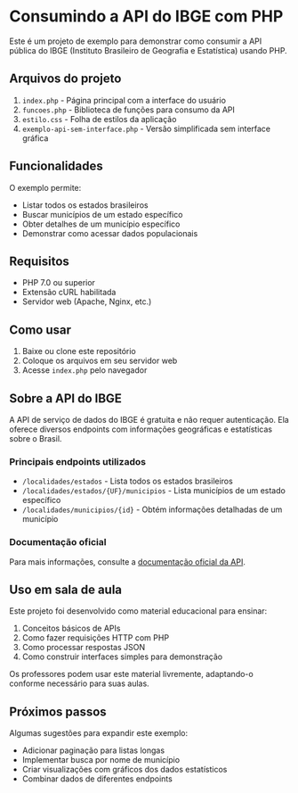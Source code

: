 # Consumindo a API do IBGE com PHP

Este é um projeto de exemplo para demonstrar como consumir a API pública do IBGE (Instituto Brasileiro de Geografia e Estatística) usando PHP.

## Arquivos do projeto

1. `index.php` - Página principal com a interface do usuário
2. `funcoes.php` - Biblioteca de funções para consumo da API
3. `estilo.css` - Folha de estilos da aplicação
4. `exemplo-api-sem-interface.php` - Versão simplificada sem interface gráfica

## Funcionalidades

O exemplo permite:

- Listar todos os estados brasileiros
- Buscar municípios de um estado específico
- Obter detalhes de um município específico
- Demonstrar como acessar dados populacionais

## Requisitos

- PHP 7.0 ou superior
- Extensão cURL habilitada
- Servidor web (Apache, Nginx, etc.)

## Como usar

1. Baixe ou clone este repositório
2. Coloque os arquivos em seu servidor web
3. Acesse `index.php` pelo navegador

## Sobre a API do IBGE

A API de serviço de dados do IBGE é gratuita e não requer autenticação. Ela oferece diversos endpoints com informações geográficas e estatísticas sobre o Brasil.

### Principais endpoints utilizados

- `/localidades/estados` - Lista todos os estados brasileiros
- `/localidades/estados/{UF}/municipios` - Lista municípios de um estado específico
- `/localidades/municipios/{id}` - Obtém informações detalhadas de um município

### Documentação oficial

Para mais informações, consulte a [documentação oficial da API](https://servicodados.ibge.gov.br/api/docs/).

## Uso em sala de aula

Este projeto foi desenvolvido como material educacional para ensinar:

1. Conceitos básicos de APIs
2. Como fazer requisições HTTP com PHP
3. Como processar respostas JSON
4. Como construir interfaces simples para demonstração

Os professores podem usar este material livremente, adaptando-o conforme necessário para suas aulas.

## Próximos passos

Algumas sugestões para expandir este exemplo:

- Adicionar paginação para listas longas
- Implementar busca por nome de município
- Criar visualizações com gráficos dos dados estatísticos
- Combinar dados de diferentes endpoints